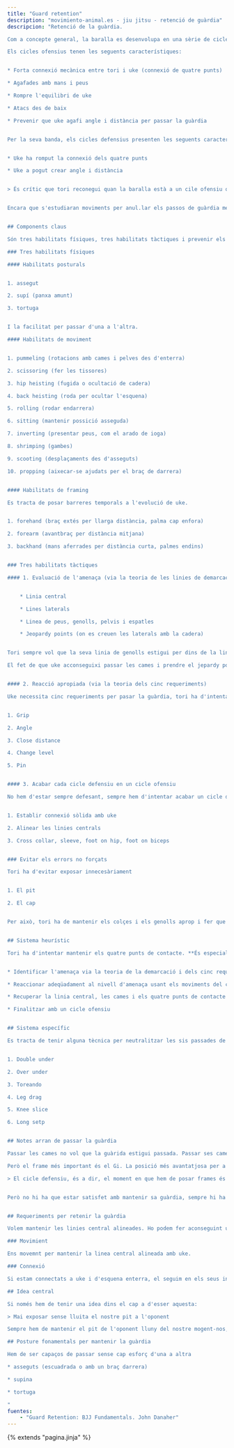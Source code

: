 ```yaml
---
title: "Guard retention"
description: "movimiento-animal.es - jiu jitsu - retenció de guàrdia"
descripcion: "Retenció de la guàrdia.

Com a concepte general, la baralla es desenvolupa en una sèrie de cicles ofensius i defensius. 

Els cicles ofensius tenen les seguents característiques:


* Forta connexió mecànica entre tori i uke (connexió de quatre punts)

* Agafades amb mans i peus

* Rompre l'equilibri de uke

* Atacs des de baix

* Prevenir que uke agafi angle i distància per passar la guàrdia


Per la seva banda, els cicles defensius presenten les seguents característiques:


* Uke ha romput la connexió dels quatre punts

* Uke a pogut crear angle i distància


> És crític que tori reconegui quan la baralla està a un cile ofensiu o defensiu.


Encara que s'estudiaran moviments per anul.lar els passos de guàrdia més comuns, usarem un mètode heuristic aproximar-nos a la retenció de guàrdia que té els seguents components claus.


## Components claus

Són tres habilitats físiques, tres habilitats tàctiques i prevenir els errors no forçats.

### Tres habilitats físiques

#### Habilitats posturals


1. assegut

2. supí (panxa amunt) 

3. tortuga


I la facilitat per passar d'una a l'altra.

#### Habilitats de moviment


1. pummeling (rotacions amb cames i pelves des d'enterra)

2. scissoring (fer les tissores)

3. hip heisting (fugida o ocultació de cadera) 

4. back heisting (roda per ocultar l'esquena)

5. rolling (rodar endarrera)

6. sitting (mantenir possició asseguda)

7. inverting (presentar peus, com el arado de ioga)

8. shrimping (gambes)

9. scooting (desplaçaments des d'asseguts)

10. propping (aixecar-se ajudats per el braç de darrera)


#### Habilitats de framing

Es tracta de posar barreres temporals a l'evolució de uke.


1. forehand (braç extés per llarga distància, palma cap enfora)

2. forearm (avantbraç per distància mitjana)

3. backhand (mans aferrades per distància curta, palmes endins)


### Tres habilitats tàctiques

#### 1. Evaluació de l'amenaça (via la teoria de les linies de demarcació)


    * Linia central

    * Lines laterals

    * Linea de peus, genolls, pelvis i espatles

    * Jeopardy points (on es creuen les laterals amb la cadera)


Tori sempre vol que la seva linia de genolls estigui per dins de la linia de la cadera. Uke vol el contrari.

El fet de que uke acconseguixi passar les cames i prendre el jepardy point, no vol dir que la guàrdia estigui passada, només vol dir que ha romput els quatre punts de connexió i te distància i angle. Encara no ens ha passat la guàrdia, tori ha passat a cicle defensiu i posa frames per recuperar la guàrdia.


#### 2. Reacció apropiada (via la teoria dels cinc requeriments)

Uke necessita cinc requeriments per pasar la guàrdia, tori ha d'intentar que que uke no els acconseguixi. Quan més requeriments té uke acconseguits, més prop de passar la guàrdia està.


1. Grip

2. Angle

3. Close distance

4. Change level

5. Pin


#### 3. Acabar cada cicle defensiu en un cicle ofensiu

No hem d'estar sempre defesant, sempre hem d'intentar acabar un cicle defensiu amb un ofensiu, possiblement en la possió cchb (collar, cuff, hip, biceps).


1. Establir connexió sòlida amb uke

2. Alinear les linies centrals

3. Cross collar, sleeve, foot on hip, foot on biceps


### Evitar els errors no forçats

Tori ha d'evitar exposar innecesàriament


1. El pit

2. El cap


Per això, tori ha de mantenir els colçes i els genolls aprop i fer que uke no els pugui separar.


## Sistema heurístic

Tori ha d'intentar mantenir els quatre punts de contacte. **És especialment difícil mantenir les extremitats connectades**. Quan menys connexions, més senzill li és a uke passar.


* Identificar l'amenaça via la teoria de la demarcació i dels cinc requeriments

* Reaccionar adeqüadament al nivell d'amenaça usant els moviments del cos i els frames

* Recuperar la linia central, les cames i els quatre punts de contacte

* Finalitzar amb un cicle ofensiu


## Sistema específic

Es tracta de tenir alguna tècnica per neutralitzar les sis passades de guàrdia més comunes:


1. Double under

2. Over under

3. Toreando

4. Leg drag

5. Knee slice

6. Long setp


## Notes arran de passar la guàrdia

Passar les cames no vol que la guàrida estigui passada. Passar ses cames és senzill per un oponent experimentat. Passar-nos la guàrdia hauria d'esser sempre dificultós. Tenim ses mans i braços i avantbraçs per fer frame.

Però el frame més important és el Gi. La posició més avantatjosa per a un principiant és la de mà a coll creuat, l'altra a la mànega, un peu a la pèlvis i l'altra al bíceps (cchp).

> El cicle defensiu, és a dir, el moment en que hem de posar frames és el moment en que perder els quatre punts de contacte.


Però no hi ha que estar satisfet amb mantenir sa guàrdia, sempre hi ha que acabar un cicle defensiu amb un cicle ofensiu, p.e. amb cchp. Sa retenció de sa guàrdia no és un fi en si mateix, és una manera de tornar a un cicle ofensiu.


## Requeriments per retenir la guàrdia

Volem mantenir les linies central alineades. Ho podem fer aconseguint un o, millor, els dos requirements per mantenir la la guàrdia.

### Movimient 

Ens movemnt per mantenir la linea central alineada amb uke.

### Connexió

Si estam connectats a uke i d'esquena enterra, el seguim en els seus intents de desconnectar les linies centrals. Si ho aconsegueix, tenim que fer unes tisores per recuperar la guàrdia.

## Idea central

Si només hem de tenir una idea dins el cap a d'esser aquesta:

> Mai exposar sense lluita el nostre pit a l'oponent

Sempre hem de mantenir el pit de l'oponent lluny del nostre mogent-nos, amb frames o com sigui però mantenint el pit de l'oponent lluny del nostre.

## Posture fonamentals per mantenir la guàrdia

Hem de ser capaços de passar sense cap esforç d'una a altra

* asseguts (escuadrada o amb un braç darrera)

* supina

* tortuga

"
fuentes:
    - "Guard Retention: BJJ Fundamentals. John Danaher"
---
```

{% extends  "pagina.jinja" %}
